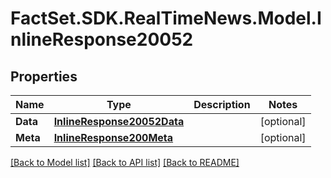 # FactSet.SDK.RealTimeNews.Model.InlineResponse20052

## Properties

Name | Type | Description | Notes
------------ | ------------- | ------------- | -------------
**Data** | [**InlineResponse20052Data**](InlineResponse20052Data.md) |  | [optional] 
**Meta** | [**InlineResponse200Meta**](InlineResponse200Meta.md) |  | [optional] 

[[Back to Model list]](../README.md#documentation-for-models) [[Back to API list]](../README.md#documentation-for-api-endpoints) [[Back to README]](../README.md)

